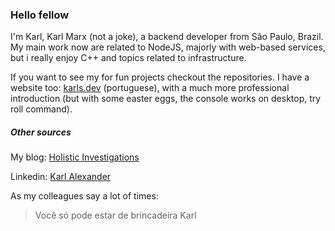 ### Hello fellow

I'm Karl, Karl Marx (not a joke), a backend developer from São Paulo, Brazil. My main work now are related to NodeJS, majorly with web-based services, but i really enjoy C++ and topics related to infrastructure.

If you want to see my for fun projects checkout the repositories. I have a website too: [karls.dev](https://karls.dev) (portuguese), with a much more professional introduction (but with some easter eggs, the console works on desktop, try roll command).

##### Other sources

My blog: [Holistic Investigations](https://medium.com/@iho)

Linkedin: [Karl Alexander](https://www.linkedin.com/in/karl-alexader/)

As my colleagues say a lot of times:
> Você só pode estar de brincadeira Karl

